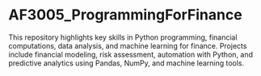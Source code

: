 # AF3005_ProgrammingForFinance
This repository highlights key skills in Python programming, financial computations, data analysis, and machine learning for finance. Projects include financial modeling, risk assessment, automation with Python, and predictive analytics using Pandas, NumPy, and machine learning tools.
